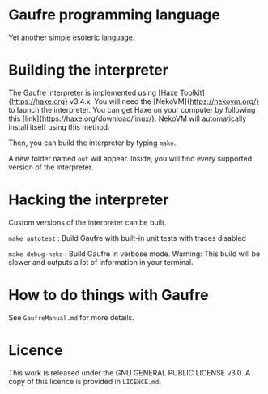 # Gaufre programming language
Yet another simple esoteric language.

# Building the interpreter

The Gaufre interpreter is implemented using [Haxe Toolkit]{https://haxe.org} v3.4.x. You will need the [NekoVM]{https://nekovm.org/} to launch the interpreter.
You can get Haxe on your computer by following this [link]{https://haxe.org/download/linux/}. NekoVM will automatically install itself using this method.

Then, you can build the interpreter by typing `make`.

A new folder named `out` will appear. Inside, you will find every supported version of the interpreter.

# Hacking the interpreter

Custom versions of the interpreter can be built. 

`make autotest` : Build Gaufre with built-in unit tests with traces disabled

`make debug-neko` : Build Gaufre in verbose mode. Warning: This build will be slower and outputs a lot of information in your terminal.

# How to do things with Gaufre

See `GaufreManual.md` for more details.

# Licence

This work is released under the GNU GENERAL PUBLIC LICENSE v3.0. A copy of this licence is provided in `LICENCE.md`.